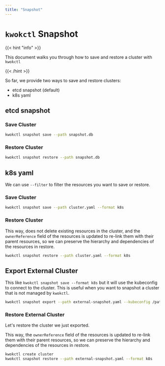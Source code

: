 ```yaml
---
title: "Snapshot"
---
```


# `kwokctl` Snapshot

{{< hint "info" >}}

This document walks you through how to save and restore a cluster with `kwokctl`

{{< /hint >}}

So far, we provide two ways to save and restore clusters:

- etcd snapshot (default)
- k8s yaml

## etcd snapshot

### Save Cluster

``` bash
kwokctl snapshot save --path snapshot.db
```

### Restore Cluster

``` bash
kwokctl snapshot restore --path snapshot.db
```

## k8s yaml

We can use `--filter` to filter the resources you want to save or restore.

### Save Cluster

``` bash
kwokctl snapshot save --path cluster.yaml --format k8s
```

### Restore Cluster

This way, does not delete existing resources in the cluster,
and the `ownerReference` field of the resources is updated to re-link them with their parent resources,
so we can preserve the hierarchy and dependencies of the resources in restore.

``` bash
kwokctl snapshot restore --path cluster.yaml --format k8s
```

## Export External Cluster

This like `kwokctl snapshot save --format k8s` but it will use the kubeconfig to connect to the cluster.
This is useful when you want to snapshot a cluster that is not managed by `kwokctl`.

``` bash
kwokctl snapshot export --path external-snapshot.yaml --kubeconfig /path/to/kubeconfig
```

### Restore External Cluster

Let's restore the cluster we just exported.

This way, the `ownerReference` field of the resources is updated to re-link them with their parent resources,
so we can preserve the hierarchy and dependencies of the resources in restore.

``` bash
kwokctl create cluster
kwokctl snapshot restore --path external-snapshot.yaml --format k8s
```
